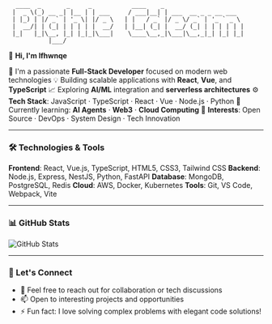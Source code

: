 ```ascii
  ____  _       _     _           ____    _
 |  _ \(_) __ _| |__ | | ___     / ___|__| | ___  __ _ _ __ ___
 | |_) | |/ _` | '_ \| |/ _ \   | |   / _` |/ _ \/ _` | '_ ` _ \
 |  __/| | (_| | | | | |  __/   | |__| (_| |  __/ (_| | | | | | |
 |_|   |_|\__, |_| |_|_|\___|    \____\__,_|\___|\__,_|_| |_| |_|
           |___/
```

👋 **Hi, I'm lfhwnqe**

🔭 I'm a passionate **Full-Stack Developer** focused on modern web technologies
💡 Building scalable applications with **React**, **Vue**, and **TypeScript**
📈 Exploring **AI/ML** integration and **serverless architectures**
⚙️ **Tech Stack**: JavaScript · TypeScript · React · Vue · Node.js · Python
🌱 Currently learning: **AI Agents** · **Web3** · **Cloud Computing**
🔗 **Interests**: Open Source · DevOps · System Design · Tech Innovation

---

### 🛠️ Technologies & Tools

**Frontend**: React, Vue.js, TypeScript, HTML5, CSS3, Tailwind CSS
**Backend**: Node.js, Express, NestJS, Python, FastAPI
**Database**: MongoDB, PostgreSQL, Redis
**Cloud**: AWS, Docker, Kubernetes
**Tools**: Git, VS Code, Webpack, Vite

---

### 📊 GitHub Stats

![GitHub Stats](https://github-readme-stats.vercel.app/api?username=lfhwnqe&show_icons=true&theme=radical)

---

### 🤝 Let's Connect

- 💬 Feel free to reach out for collaboration or tech discussions
- 📫 Open to interesting projects and opportunities
- ⚡ Fun fact: I love solving complex problems with elegant code solutions!
